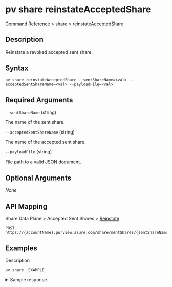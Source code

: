 # pv share reinstateAcceptedShare

[Command Reference](../../../README.md#command-reference) > [share](./main.md) >  reinstateAcceptedShare

## Description

Reinstate a revoked accepted sent share.

## Syntax

```
pv share reinstateAcceptedShare --sentShareName=<val> --acceptedSentShareName=<val> --payloadFile=<val>
```

## Required Arguments

`--sentShareName` (string)

The name of the sent share.

`--acceptedSentShareName` (string)

The name of the accepted sent share.

`--payloadFile` (string)

File path to a valid JSON document.

## Optional Arguments

*None*

## API Mapping

Share Data Plane > Accepted Sent Shares > [Reinstate](https://docs.microsoft.com/en-us/rest/api/purview/sharedataplane/accepted-sent-shares/reinstate)
```
POST https://{accountName}.purview.azure.com/share/sentShares/{sentShareName}/acceptedSentShares/{acceptedSentShareName}:reinstate
```

## Examples

Description
```powershell
pv share _EXAMPLE_
```


<details><summary>Sample response.</summary>
<p>

```json
{
    "key": "value"
}
```
</p>
</details>
